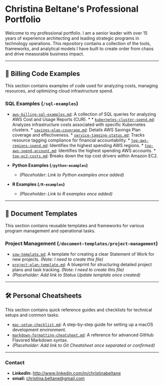 # Christina Beltane's Professional Portfolio

Welcome to my professional portfolio. I am a senior leader with over 15 years of experience architecting and leading strategic programs in technology operations. This repository contains a collection of the tools, frameworks, and analytical models I have built to create order from chaos and drive measurable business impact.

---

## 📂 Billing Code Examples

This section contains examples of code used for analyzing costs, managing resources, and optimizing cloud infrastructure spend.

### **SQL Examples (`/sql-examples`)**

* [`aws-billing-sql-examples.md`](./sql-examples/aws-billing-sql-examples.md): A collection of SQL queries for analyzing AWS Cost and Usage Reports (CUR). 
    * 
        * [`kubernetes-cluster-spend.md`](./sql-examples/kubernetes-cluster-spend.md): Analyzes infrastructure costs associated with specific Kubernetes clusters.
        * [`savings-plan-coverage.md`](./sql-examples/savings-plan-coverage.md): Details AWS Savings Plan coverage and effectiveness.
        * [`service-tagging-status.md`](./sql-examples/service-tagging-status.md): Tracks resource tagging compliance for financial accountability.
        * [`top-aws-regions-spend.md`](./sql-examples/top-aws-regions-spend.md): Identifies the highest spending AWS regions.
        * [`top-aws-spend-account.md`](./sql-examples/top-aws-spend-account.md): Identifies the highest spending AWS accounts.
        * [`top-ec2-costs.md`](./sql-examples/top-ec2-costs.md): Breaks down the top cost drivers within Amazon EC2.

* **Python Examples (`/python-examples`)**
    * *(Placeholder: Link to Python examples once added)*

* **R Examples (`/R-examples`)**
    * *(Placeholder: Link to R examples once added)*

---

## 📄 Document Templates

This section contains reusable templates and frameworks for various program management and operational tasks.

### **Project Management (`/document-templates/project-management`)**

* [`sow-template.md`](./document-templates/project-management/sow-template.md): A template for creating a clear Statement of Work for new projects. *(Note: I need to create this file)*
* [`project-plan-template.md`](./document-templates/project-management/project-plan-template.md): A blueprint for structuring detailed project plans and task tracking. *(Note: I need to create this file)*
* *(Placeholder: Add link to Status Update template once created)*

---

## 🛠️ Personal Cheatsheets

This section contains quick reference guides and checklists for technical setups and common tasks.

* [`mac-setup-checklist.md`](./personal-cheat-sheets/mac-setup-checklist.md): A step-by-step guide for setting up a macOS development environment.
* [`markdown-formatting-cheatsheet.md`](./personal-cheat-sheets/markdown-formatting-cheatsheet.md): A reference for advanced GitHub Flavored Markdown syntax.
* *(Placeholder: Add link to Git Cheatsheet once separated or confirmed)*

---

### **Contact**

* **LinkedIn:** http://www.linkedin.com/in/christinabeltane
* **email:** christina.beltane@gmail.com
